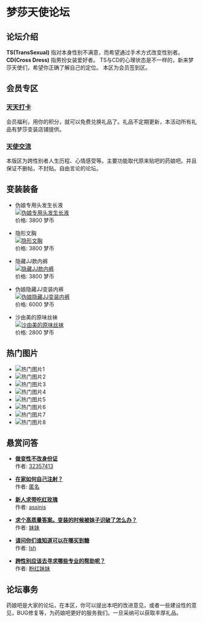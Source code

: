 # 梦莎天使论坛

## 论坛介绍

**TS(TransSexual)** 指对本身性别不满意，而希望通过手术方式改变性别者。  
**CD(Cross Dress)** 指男扮女装爱好者。 TS与CD的心理状态是不一样的，新来梦莎天使们，希望你正确了解自己的定位。 本区为会员签到区。

## 会员专区

### [天天打卡](forum.php?mod=forumdisplay&fid=65)

会员福利，用你的积分，就可以免费兑换礼品了。礼品不定期更新，本活动所有礼品有梦莎变装店铺提供。

### [天使交流](forum.php?gid=1)

本版区为跨性别者人生历程、心情感受等。主要功能取代原来贴吧的药娘吧。并且保证不删帖，不封贴。自由言论的论坛。

## 变装装备

- 伪娘专用头发生长液  
  [![伪娘专用头发生长液](data/attachment/block/ae/ae4253ae2d4b8b66280b1f9a7024bdfb.jpg)](forum.php?mod=viewthread&do=tradeinfo&tid=14677&pid=368999)  
  价格: 3800 梦币

- 隐形文胸  
  [![隐形文胸](data/attachment/block/43/437625660b9a07870343d94fff0318eb.jpg)](forum.php?mod=viewthread&do=tradeinfo&tid=14674&pid=368990)  
  价格: 3800 梦币

- 隐藏JJ款内裤  
  [![隐藏JJ款内裤](data/attachment/block/20/20b7af0cad22308eee4de8b715398ab9.jpg)](forum.php?mod=viewthread&do=tradeinfo&tid=14672&pid=368987)  
  价格: 3800 梦币

- 伪娘隐藏JJ变装内裤  
  [![伪娘隐藏JJ变装内裤](data/attachment/block/5a/5a304d28b4839e1a09b6fa1b8a1f38a4.jpg)](forum.php?mod=viewthread&do=tradeinfo&tid=14658&pid=368968)  
  价格: 6000 梦币

- 沙由美的原味丝袜  
  [![沙由美的原味丝袜](data/attachment/block/a9/a9da7f5360eedbb1534b28eb75f0d84e.jpg)](forum.php?mod=viewthread&do=tradeinfo&tid=14655&pid=368961)  
  价格: 2800 梦币

## 热门图片

- ![热门图片1](data/attachment/block/42/4236c507481d9e75f82db68275c9e72a.jpg)
- ![热门图片2](data/attachment/block/29/29fd8c15754fe0a6a3dfad8fbae1cab0.jpg)
- ![热门图片3](data/attachment/block/5f/5f1888e9dea2ce898ed5c287b2d6ad83.jpg)
- ![热门图片4](data/attachment/block/a9/a9ae29d99a6b2dbf1777075f64cfa2f5.jpg)
- ![热门图片5](data/attachment/block/c4/c4a0dd2e33665bf7f2c82824bcc2c5a6.jpg)
- ![热门图片6](data/attachment/block/ea/ea5c599626fa9591c9e4a071458ea0c9.jpg)
- ![热门图片7](data/attachment/block/cf/cfd916a2abff8fa8560f00720743e2cb.jpg)
- ![热门图片8](data/attachment/block/4e/4e379adbabeeb42d201089f569584782.jpg)

## 悬赏问答

- **[做变性不改身份证](forum.php?mod=viewthread&tid=16332 "做变性不改身份证")**  
  作者: [32357413](home.php?mod=space&uid=81820)

- **[在家如何自己注射？](forum.php?mod=viewthread&tid=16347 "在家如何自己注射？")**  
  作者: [匿名](home.php?mod=space&uid=0)

- **[新人求带吃红玫瑰](forum.php?mod=viewthread&tid=15502 "新人求带吃红玫瑰")**  
  作者: [assinis](home.php?mod=space&uid=45595)

- **[求个高质量答案。变装的时候被妹子识破了怎么办？](forum.php?mod=viewthread&tid=14675 "求个高质量答案。变装的时候被妹子识破了怎么办？")**  
  作者: [妹妹](home.php?mod=space&uid=19033)

- **[请问你们谁知道可以在哪买到糖](forum.php?mod=viewthread&tid=16172 "请问你们谁知道可以在哪买到糖")**  
  作者: [lsh](home.php?mod=space&uid=89856)

- **[跨性别应该去寻求哪些专业的帮助呢？](forum.php?mod=viewthread&tid=14676 "跨性别应该去寻求哪些专业的帮助呢？")**  
  作者: [粉红妹妹](home.php?mod=space&uid=92)

## 论坛事务

药娘吧是大家的论坛，在本区，你可以提出本吧的改进意见，或者一些建设性的意见，BUG修复等，为药娘吧更好的服务我们。一旦采纳可以获取丰厚礼品。
